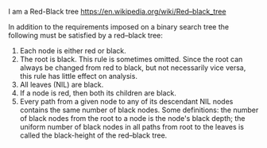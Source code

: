 I am a Red-Black tree https://en.wikipedia.org/wiki/Red–black_tree

In addition to the requirements imposed on a binary search tree the following must be satisfied by a red–black tree:

1) Each node is either red or black.
2) The root is black. This rule is sometimes omitted. Since the root can always be changed from red to black, but not necessarily vice versa, this rule has little effect on analysis.
3) All leaves (NIL) are black.
4) If a node is red, then both its children are black.
5) Every path from a given node to any of its descendant NIL nodes contains the same number of black nodes. Some definitions: the number of black nodes from the root to a node is the node's black depth; the uniform number of black nodes in all paths from root to the leaves is called the black-height of the red–black tree.